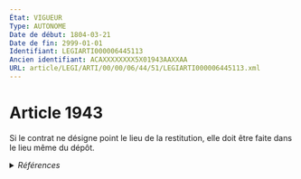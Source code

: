 ```yaml
---
État: VIGUEUR
Type: AUTONOME
Date de début: 1804-03-21
Date de fin: 2999-01-01
Identifiant: LEGIARTI000006445113
Ancien identifiant: ACAXXXXXXXX5X01943AAXXAA
URL: article/LEGI/ARTI/00/00/06/44/51/LEGIARTI000006445113.xml
---
```


<h1>Article 1943</h1>

Si le contrat ne désigne point le lieu de la restitution, elle doit être faite
dans le lieu même du dépôt.


<details>
  <summary><em>Références</em></summary>

  <h2>Références faites par l'article</h2>
  
  <ul>
    <li>
      CODIFICATION source Loi 1804-03-14
    </li>
    <li>
      CREATION source Loi 1804-03-14 promulguée le 24 mars 1804
    </li>
  </ul>
</details>
